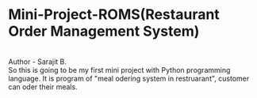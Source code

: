 # Mini-Project-ROMS(Restaurant Order Management System)
<br>
Author - Sarajit B.
<br>
So this is going to be my first mini project with Python programming language. It is program of "meal odering system in restruarant", customer can oder their meals.